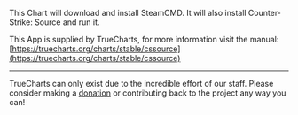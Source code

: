 This Chart will download and install SteamCMD. It will also install Counter-Strike: Source and run it.

This App is supplied by TrueCharts, for more information visit the manual: [https://truecharts.org/charts/stable/cssource](https://truecharts.org/charts/stable/cssource)

---

TrueCharts can only exist due to the incredible effort of our staff.
Please consider making a [donation](https://truecharts.org/sponsor) or contributing back to the project any way you can!
